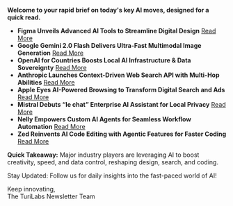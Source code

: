 **Welcome to your rapid brief on today's key AI moves, designed for a quick read.**

- **Figma Unveils Advanced AI Tools to Streamline Digital Design** [Read More](https://www.theverge.com/news/662678/figma-buzz-draw-make-sites-announcement-availability)
- **Google Gemini 2.0 Flash Delivers Ultra-Fast Multimodal Image Generation** [Read More](https://developers.googleblog.com/en/generate-images-gemini-2-0-flash-preview/)
- **OpenAI for Countries Boosts Local AI Infrastructure & Data Sovereignty** [Read More](https://openai.com/global-affairs/openai-for-countries/)
- **Anthropic Launches Context-Driven Web Search API with Multi-Hop Abilities** [Read More](https://www.anthropic.com/news/web-search-api)
- **Apple Eyes AI-Powered Browsing to Transform Digital Search and Ads** [Read More](https://www.bloomberg.com/news/articles/2025-05-07/apple-working-to-move-to-ai-search-in-browser-amid-google-fallout)
- **Mistral Debuts “le chat” Enterprise AI Assistant for Local Privacy** [Read More](https://mistral.ai/news/le-chat-enterprise)
- **Nelly Empowers Custom AI Agents for Seamless Workflow Automation** [Read More](https://nelly.is)
- **Zed Reinvents AI Code Editing with Agentic Features for Faster Coding** [Read More](https://zed.dev/blog/fastest-ai-code-editor?e=60)

**Quick Takeaway:** Major industry players are leveraging AI to boost creativity, speed, and data control, reshaping design, search, and coding.  

Stay Updated: Follow us for daily insights into the fast-paced world of AI!  
      
Keep innovating,  
The TuriLabs Newsletter Team